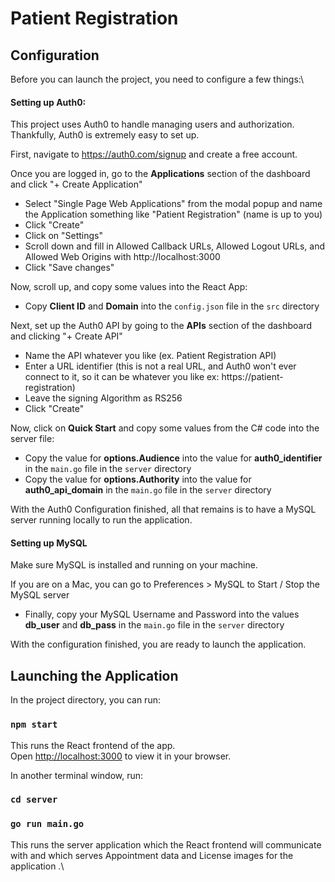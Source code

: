# Patient Registration

## Configuration

Before you can launch the project, you need to configure a few things:\

#### Setting up Auth0:

This project uses Auth0 to handle managing users and authorization.
Thankfully, Auth0 is extremely easy to set up.

First, navigate to https://auth0.com/signup and create a free account.

Once you are logged in, go to the **Applications** section of the dashboard and click "+ Create Application"
* Select "Single Page Web Applications" from the modal popup and name the Application something like "Patient Registration" (name is up to you)
* Click "Create"
* Click on "Settings"
* Scroll down and fill in Allowed Callback URLs, Allowed Logout URLs, and Allowed Web Origins with http://localhost:3000
* Click "Save changes"

Now, scroll up, and copy some values into the React App:
* Copy **Client ID** and **Domain** into the `config.json` file in the `src` directory

Next, set up the Auth0 API by going to the **APIs** section of the dashboard and clicking "+ Create API"
* Name the API whatever you like (ex. Patient Registration API)
* Enter a URL identifier (this is not a real URL, and Auth0 won't ever connect to it, so it can be whatever you like ex: https://patient-registration)
* Leave the signing Algorithm as RS256
* Click "Create"

Now, click on **Quick Start** and copy some values from the C# code into the server file:
* Copy the value for **options.Audience** into the value for **auth0_identifier** in the `main.go` file in the `server` directory
* Copy the value for **options.Authority** into the value for **auth0_api_domain** in the `main.go` file in the `server` directory

With the Auth0 Configuration finished, all that remains is to have a MySQL server running locally to run the application.

#### Setting up MySQL

Make sure MySQL is installed and running on your machine.

If you are on a Mac, you can go to Preferences > MySQL to Start / Stop the MySQL server

* Finally, copy your MySQL Username and Password into the values **db_user** and **db_pass** in the `main.go` file in the `server` directory

With the configuration finished, you are ready to launch the application.

## Launching the Application

In the project directory, you can run:

### `npm start`

This runs the React frontend of the app.\
Open [http://localhost:3000](http://localhost:3000) to view it in your browser.

In another terminal window, run:
### `cd server`
### `go run main.go`

This runs the server application which the React frontend will communicate with and which serves Appointment data and License images for the application .\
